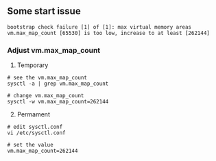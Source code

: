 ## Some start issue

```
bootstrap check failure [1] of [1]: max virtual memory areas vm.max_map_count [65530] is too low, increase to at least [262144]
```

### Adjust vm.max_map_count

1. Temporary
```
# see the vm.max_map_count
sysctl -a | grep vm.max_map_count

# change vm.max_map_count
sysctl -w vm.max_map_count=262144
```

2. Permament

```
# edit sysctl.conf
vi /etc/sysctl.conf

# set the value
vm.max_map_count=262144
```
